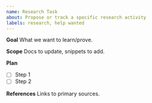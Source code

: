 ```yaml
---
name: Research Task
about: Propose or track a specific research activity
labels: research, help wanted
---
```


**Goal**
What we want to learn/prove.

**Scope**
Docs to update, snippets to add.

**Plan**
- [ ] Step 1
- [ ] Step 2

**References**
Links to primary sources.
